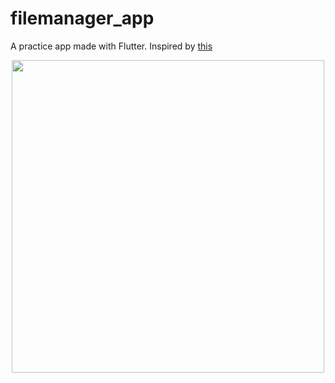 # filemanager_app

A practice app made with Flutter. Inspired by [this](https://cybdom.tech/flutter-tutorial-storage-manager-ui/)

<p align="center">
  <img src="https://i.imgur.com/CIhC7Ov.png" height="500px"/>
</p>

